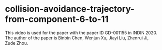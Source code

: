 # collision-avoidance-trajectory-from-component-6-to-11
This video is used for the paper with the paper ID GD-001155 in INDIN 2020. The author of the paper is Binbin Chen, Wenjun Xu, Jiayi Liu, Zhenrui Ji, Zude Zhou.
